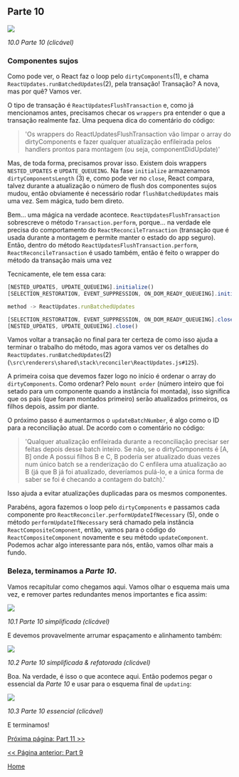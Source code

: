 ## Parte 10

[![](https://rawgit.com/Bogdan-Lyashenko/Under-the-hood-ReactJS/master/stack/images/10/part-10.svg)](https://rawgit.com/Bogdan-Lyashenko/Under-the-hood-ReactJS/master/stack/images/10/part-10.svg)

<em>10.0 Parte 10 (clicável)</em>

### Componentes sujos

Como pode ver, o React faz o loop pelo `dirtyComponents`(1), e chama `ReactUpdates.runBatchedUpdates`(2), pela transação! Transação? A nova, mas por quê? Vamos ver.

O tipo de transação é `ReactUpdatesFlushTransaction` e, como já mencionamos antes, precisamos checar os `wrappers` pra entender o que a transação realmente faz. Uma pequena dica do comentário do código:

> 'Os wrappers do ReactUpdatesFlushTransaction vão limpar o array do dirtyComponents e fazer qualquer atualização enfileirada pelos handlers prontos para montagem (ou seja, componentDidUpdate)'

Mas, de toda forma, precisamos provar isso. Existem dois wrappers `NESTED_UPDATES` e `UPDATE_QUEUEING`. Na fase `initialize` armazenamos `dirtyComponentsLength` (3) e, como pode ver no `close`, React compara, talvez durante a atualização o número de flush dos componentes sujos mudou, então obviamente é necessário rodar `flushBatchedUpdates` mais uma vez. Sem mágica, tudo bem direto.

Bem... uma mágica na verdade acontece. `ReactUpdatesFlushTransaction` sobrescreve o método `Transaction.perform`, porque... na verdade ele precisa do comportamento do `ReactReconcileTransaction` (transação que é usada durante a montagem e permite manter o estado do app seguro). Então, dentro do método `ReactUpdatesFlushTransaction.perform`, `ReactReconcileTransaction` é usado também, então é feito o wrapper do método da transação mais uma vez

Tecnicamente, ele tem essa cara:

```javascript
[NESTED_UPDATES, UPDATE_QUEUEING].initialize()
[SELECTION_RESTORATION, EVENT_SUPPRESSION, ON_DOM_READY_QUEUEING].initialize()

method -> ReactUpdates.runBatchedUpdates

[SELECTION_RESTORATION, EVENT_SUPPRESSION, ON_DOM_READY_QUEUEING].close()
[NESTED_UPDATES, UPDATE_QUEUEING].close()
```

Vamos voltar a transação no final para ter certeza de como isso ajuda a terminar o trabalho do método, mas agora vamos ver os detalhes do `ReactUpdates.runBatchedUpdates`(2) (`\src\renderers\shared\stack\reconciler\ReactUpdates.js#125`).

A primeira coisa que devemos fazer logo no início é ordenar o array do `dirtyComponents`. Como ordenar? Pelo `mount order` (número inteiro que foi setado para um componente quando a instância foi montada), isso significa que os pais (que foram montados primeiro) serão atualizados primeiros, os filhos depois, assim por diante.

O próximo passo é aumentarmos o `updateBatchNumber`, é algo como o ID para a reconciliação atual. De acordo com o comentário no código:

> 'Qualquer atualização enfileirada durante a reconciliação precisar ser feitas depois desse batch inteiro. Se não, se o dirtyComponents é [A, B] onde A possui filhos B e C, B poderia ser atualizado duas vezes num único batch se a renderização do C enfilera uma atualização ao B (já que B já foi atualizado, deveríamos pulá-lo, e a única forma de saber se foi é checando a contagem do batch).'

Isso ajuda a evitar atualizações duplicadas para os mesmos componentes.

Parabéns, agora fazemos o loop pelo `dirtyComponents` e passamos cada componente pro `ReactReconciler.performUpdateIfNecessary` (5), onde o método `performUpdateIfNecessary` será chamado pela instância `ReactCompositeComponent`, então, vamos para o código do `ReactCompositeComponent` novamente e seu método `updateComponent`. Podemos achar algo interessante para nós, então, vamos olhar mais a fundo.

### Beleza, terminamos a *Parte 10*.

Vamos recapitular como chegamos aqui. Vamos olhar o esquema mais uma vez, e remover partes redundantes menos importantes e fica assim:

[![](https://rawgit.com/Bogdan-Lyashenko/Under-the-hood-ReactJS/master/stack/images/10/part-10-A.svg)](https://rawgit.com/Bogdan-Lyashenko/Under-the-hood-ReactJS/master/stack/images/10/part-10-A.svg)

<em>10.1 Parte 10 simplificada (clicável)</em>

E devemos provavelmente arrumar espaçamento e alinhamento também:

[![](https://rawgit.com/Bogdan-Lyashenko/Under-the-hood-ReactJS/master/stack/images/10/part-10-B.svg)](https://rawgit.com/Bogdan-Lyashenko/Under-the-hood-ReactJS/master/stack/images/10/part-10-B.svg)

<em>10.2 Parte 10 simplificada & refatorada (clicável)</em>

Boa. Na verdade, é isso o que acontece aqui. Então podemos pegar o essencial da *Parte 10* e usar para o esquema final de `updating`:

[![](https://rawgit.com/Bogdan-Lyashenko/Under-the-hood-ReactJS/master/stack/images/10/part-10-C.svg)](https://rawgit.com/Bogdan-Lyashenko/Under-the-hood-ReactJS/master/stack/images/10/part-10-C.svg)

<em>10.3 Parte 10 essencial (clicável)</em>

E terminamos!


[Próxima página: Part 11 >>](./Part-11.md)

[<< Página anterior: Part 9](./Part-9.md)


[Home](../../README.md)
